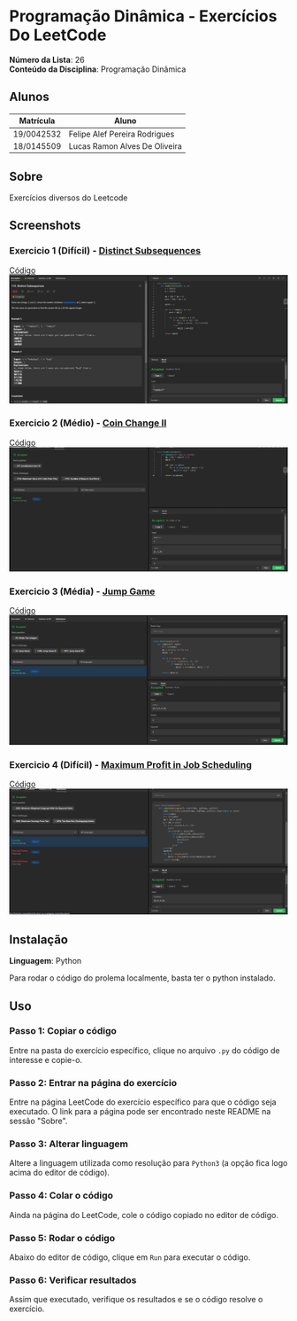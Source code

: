 # Programação Dinâmica - Exercícios Do LeetCode

**Número da Lista**: 26<br>
**Conteúdo da Disciplina**: Programação Dinãmica<br>

## Alunos
|Matrícula | Aluno |
| -- | -- |
| 19/0042532  |  Felipe Alef Pereira Rodrigues |
| 18/0145509  |  Lucas Ramon Alves De Oliveira |

## Sobre 
Exercícios diversos do Leetcode

## Screenshots

### Exercicio 1 (Difícil) - [Distinct Subsequences](https://leetcode.com/problems/distinct-subsequences/)
[Código](Exercicios/DistinctSubsequences.py)<br>
![](Images/Subsequences1.png)

### Exercicio 2 (Médio) - [Coin Change II](https://leetcode.com/problems/coin-change-ii)
[Código](Exercicios/CoinChange.py)<br>
![](Images/Coin.png)

### Exercicio 3 (Média) - [Jump Game](https://leetcode.com/problems/jump-game-ii)
[Código](Exercicios/JumpGame.py)<br>
![](Images/JumpGame.png)

### Exercicio 4 (Difícil) - [Maximum Profit in Job Scheduling](https://leetcode.com/problems/maximum-profit-in-job-scheduling/)
[Código](Exercicios/JobScheduling.py)<br>
![](Images/JobScheduling.png)



## Instalação 
**Linguagem**: Python<br>

Para rodar o código do prolema localmente, basta ter o python instalado.

## Uso 

### Passo 1: Copiar o código
Entre na pasta do exercício específico, clique no arquivo `.py` do código de interesse e copie-o.

### Passo 2: Entrar na página do exercício
Entre na página LeetCode do exercício específico para que o código seja executado. O link para a página pode ser encontrado neste README na sessão "Sobre".

### Passo 3: Alterar linguagem
Altere a linguagem utilizada como resolução para `Python3` (a opção fica logo acima do editor de código).

### Passo 4: Colar o código
Ainda na página do LeetCode, cole o código copiado no editor de código.

### Passo 5: Rodar o código
Abaixo do editor de código, clique em `Run` para executar o código.

### Passo 6: Verificar resultados
Assim que executado, verifique os resultados e se o código resolve o exercício.




